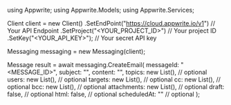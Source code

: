 using Appwrite;
using Appwrite.Models;
using Appwrite.Services;

Client client = new Client()
    .SetEndPoint("https://cloud.appwrite.io/v1") // Your API Endpoint
    .SetProject("&lt;YOUR_PROJECT_ID&gt;") // Your project ID
    .SetKey("&lt;YOUR_API_KEY&gt;"); // Your secret API key

Messaging messaging = new Messaging(client);

Message result = await messaging.CreateEmail(
    messageId: "<MESSAGE_ID>",
    subject: "<SUBJECT>",
    content: "<CONTENT>",
    topics: new List<string>(), // optional
    users: new List<string>(), // optional
    targets: new List<string>(), // optional
    cc: new List<string>(), // optional
    bcc: new List<string>(), // optional
    attachments: new List<string>(), // optional
    draft: false, // optional
    html: false, // optional
    scheduledAt: "" // optional
);